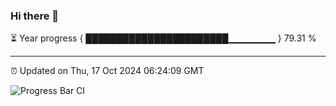 ### Hi there 👋

⏳ Year progress { ███████████████████████▁▁▁▁▁▁▁ } 79.31 %

---

⏰ Updated on Thu, 17 Oct 2024 06:24:09 GMT

![Progress Bar CI](https://github.com/liununu/liununu/workflows/Progress%20Bar%20CI/badge.svg)
